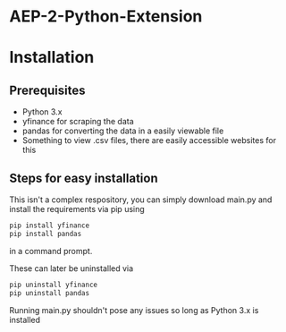 # AEP-2-Python-Extension

# Installation
## Prerequisites
- Python 3.x
- yfinance for scraping the data
- pandas for converting the data in a easily viewable file
- Something to view .csv files, there are easily accessible websites for this

## Steps for easy installation
This isn't a complex respository, you can simply download main.py and install the requirements via pip using
```bash
pip install yfinance
pip install pandas
```
in a command prompt.

These can later be uninstalled via
```bash
pip uninstall yfinance
pip uninstall pandas
```

Running main.py shouldn't pose any issues so long as Python 3.x is installed
